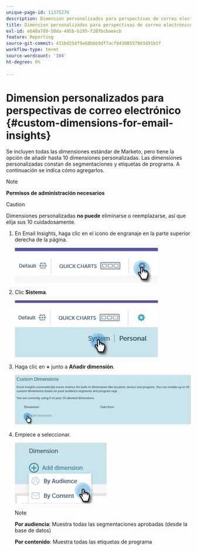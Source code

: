 ```yaml
---
unique-page-id: 11375276
description: Dimension personalizados para perspectivas de correo electrónico - Documentos de Marketo - Documentación del producto
title: Dimension personalizados para perspectivas de correo electrónico
exl-id: e648a788-50da-495b-b195-f287bcbaeecb
feature: Reporting
source-git-commit: 431bd258f9a68bbb9df7acf043085578d3d91b1f
workflow-type: tm+mt
source-wordcount: '104'
ht-degree: 0%

---
```


# Dimension personalizados para perspectivas de correo electrónico {#custom-dimensions-for-email-insights}

Se incluyen todas las dimensiones estándar de Marketo, pero tiene la opción de añadir hasta 10 dimensiones personalizadas. Las dimensiones personalizadas constan de segmentaciones y etiquetas de programa. A continuación se indica cómo agregarlos.

>[!NOTE]
>
>**Permisos de administración necesarios**

>[!CAUTION]
>
>Dimensiones personalizadas **no puede** eliminarse o reemplazarse, así que elija sus 10 cuidadosamente.

1. En Email Insights, haga clic en el icono de engranaje en la parte superior derecha de la página.

   ![](assets/cd1.png)

1. Clic **Sistema**.

   ![](assets/cd2.png)

1. Haga clic en **+** junto a **Añadir dimensión**.

   ![](assets/cd3.png)

1. Empiece a seleccionar.

   ![](assets/cd4.png)

   >[!NOTE]
   >
   >**Por audiencia**: Muestra todas las segmentaciones aprobadas (desde la base de datos)
   >
   >**Por contenido**: Muestra todas las etiquetas de programa
